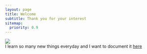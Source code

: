```yaml
---
layout: page
title: Welcome
subtitle: Thank you for your interest
sitemap:
  priority: 0.9
---
```


<img src="{{ '/assets/img/pudhina.jpg' | prepend: site.baseurl }}" id="about-img">

<div id="describe-text"  >
	I learn so many new things everyday and I want to document it <a href="/blog"> here </a>
</div>
